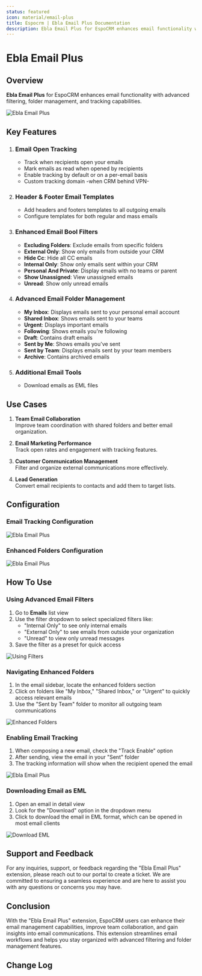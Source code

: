 ```yaml
---
status: featured
icon: material/email-plus
title: Espocrm | Ebla Email Plus Documentation
description: Ebla Email Plus for EspoCRM enhances email functionality with advanced filtering, folder management, and tracking capabilities.
---
```


# Ebla Email Plus

## Overview

**Ebla Email Plus** for EspoCRM enhances email functionality with advanced filtering, folder management, and tracking capabilities.

![Ebla Email Plus](../../_static/images/espocrm-extensions/email-plus/email_plus.png)

## Key Features


1. ### Email Open Tracking
    - Track when recipients open your emails
    - Mark emails as read when opened by recipients
    - Enable tracking by default or on a per-email basis
    - Custom tracking domain -when CRM behind VPN- 

2. ### Header & Footer Email Templates
   - Add headers and footers templates to all outgoing emails
   - Configure templates for both regular and mass emails

3. ### Enhanced Email Bool Filters
   - **Excluding Folders**: Exclude emails from specific folders
   - **External Only**: Show only emails from outside your CRM
   - **Hide Cc**: Hide all CC emails
   - **Internal Only**: Show only emails sent within your CRM
   - **Personal And Private**: Display emails with no teams or parent
   - **Show Unassigned**: View unassigned emails
   - **Unread**: Show only unread emails

4. ### Advanced Email Folder Management
   - **My Inbox**: Displays emails sent to your personal email account
   - **Shared Inbox**: Shows emails sent to your teams
   - **Urgent**: Displays important emails
   - **Following**: Shows emails you're following
   - **Draft**: Contains draft emails
   - **Sent by Me**: Shows emails you've sent
   - **Sent by Team**: Displays emails sent by your team members
   - **Archive**: Contains archived emails

5. ### Additional Email Tools
    - Download emails as EML files

## Use Cases

1. **Team Email Collaboration** <br>
   Improve team coordination with shared folders and better email organization.

2. **Email Marketing Performance** <br>
   Track open rates and engagement with tracking features.

3. **Customer Communication Management** <br>
   Filter and organize external communications more effectively.

4. **Lead Generation** <br>
   Convert email recipients to contacts and add them to target lists.

## Configuration

### Email Tracking Configuration

![Ebla Email Plus](../../_static/images/espocrm-extensions/email-plus/email_tracking.png)

### Enhanced Folders Configuration

![Ebla Email Plus](../../_static/images/espocrm-extensions/email-plus/advanced_folders.png)

## How To Use

### Using Advanced Email Filters

1. Go to **Emails** list view
2. Use the filter dropdown to select specialized filters like:
   - "Internal Only" to see only internal emails
   - "External Only" to see emails from outside your organization
   - "Unread" to view only unread messages
3. Save the filter as a preset for quick access


![Using Filters](../../_static/images/espocrm-extensions/email-plus/bool_filters.png)

### Navigating Enhanced Folders

1. In the email sidebar, locate the enhanced folders section
2. Click on folders like "My Inbox," "Shared Inbox," or "Urgent" to quickly access relevant emails
3. Use the "Sent by Team" folder to monitor all outgoing team communications

![Enhanced Folders](../../_static/images/espocrm-extensions/email-plus/advaned-folders.png)

### Enabling Email Tracking

1. When composing a new email, check the "Track Enable" option
2. After sending, view the email in your "Sent" folder
3. The tracking information will show when the recipient opened the email

![Ebla Email Plus](../../_static/images/espocrm-extensions/email-plus/email_tracking_2.png)

### Downloading Email as EML

1. Open an email in detail view
2. Look for the "Download" option in the dropdown menu
3. Click to download the email in EML format, which can be opened in most email clients

![Download EML](../../_static/images/espocrm-extensions/email-plus/download_eml.png)

## Support and Feedback

For any inquiries, support, or feedback regarding the "Ebla Email Plus" extension, please reach out to our portal to create a ticket. We are committed to ensuring a seamless experience and are here to assist you with any questions or concerns you may have.

## Conclusion

With the "Ebla Email Plus" extension, EspoCRM users can enhance their email management capabilities, improve team collaboration, and gain insights into email communications. This extension streamlines email workflows and helps you stay organized with advanced filtering and folder management features.

## Change Log

<div class="change-log-wrapper" data-id="64b92f3ce47dd7cb1"></div>
